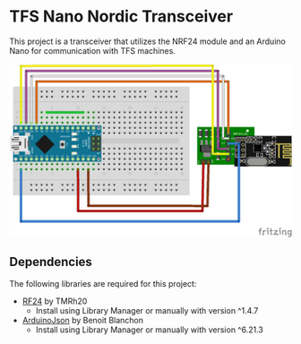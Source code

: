 # TFS Nano Nordic Transceiver

This project is a transceiver that utilizes the NRF24 module and an Arduino Nano for communication with TFS machines.

![Scheme](fritzing/scheme.png)

## Dependencies

The following libraries are required for this project:

- [RF24](https://github.com/nRF24/RF24) by TMRh20
  - Install using Library Manager or manually with version ^1.4.7
- [ArduinoJson](https://github.com/bblanchon/ArduinoJson) by Benoit Blanchon
  - Install using Library Manager or manually with version ^6.21.3